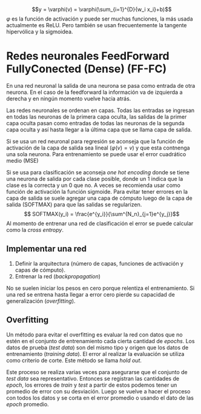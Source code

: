 $$y = \varphi(v) = \varphi(\sum_{i=1}^{D}{w_i x_i}+b)$$
$\varphi$ es la función de activación y puede ser muchas funciones, la más usada actualmente es ReLU. Pero también se usan frecuentemente la tangente hipervólica y la sigmoidea.
# Redes neuronales FeedForward FullyConected (Dense) (FF-FC)
En una red neuronal la salida de una neurona se pasa como entrada de otra neurona. En el caso de la feedforward la información va de izquierda a derecha y en ningún momento vuelve hacia atrás. 

Las redes neuronales se ordenan en capas. Todas las entradas se ingresan en todas las neuronas de la primera capa oculta, las salidas de la primer capa oculta pasan como entradas de todas las neuronas de la segunda capa oculta y así hasta llegar a la última capa que se llama capa de salida.

Si se usa un red neuronal para regresión se aconseja que la función de activación de la capa de salida sea lineal ($\varphi(v) = v$) y que esta contnenga una sola neurona. Para entrenamiento se puede usar el error cuadrático medio (MSE)

Si se usa para clasificación se aconseja _one hot encoding_ donde se tiene una neurona de salida por cada clase posible, donde un 1 indica que la clase es la correcta y un 0 que no. A veces se recomienda usar como función de activación la función sigmoide. Para evitar tener errores en la capa de salida se suele agregar una capa de cómputo luego de la capa de salida (SOFTMAX) para que las salidas se regularizen.
$$ SOFTMAX(y_i) = \frac{e^{y_i}}{\sum^{N_n}_{j=1}e^{y_j}}$$
Al momento de entrenar una red de clasificación el error se puede calcular como la _cross entropy_.
## Implementar una red
1. Definir la arquitectura (número de capas, funciones de activación y capas de cómputo).
2. Entrenar la red (_backpropagation_)

No se suelen iniciar los pesos en cero porque relentiza el entrenamiento.
Si una red se entrena hasta llegar a error cero pierde su capacidad de generalización (_overfitting_).
## Overfitting
Un método para evitar el overfitting es evaluar la red con datos que no estén en el conjunto de entrenamiento cada cierta cantidad de _epochs_. Los datos de prueba (_test data_) son del mismo tipo y origen que los datos de entrenamiento (_training data_). El error al realizar la evaluación se utiliza como criterio de corte. Este método se llama _hold out_.

Este proceso se realiza varias veces para asegurarse que el conjunto de _test data_ sea representativo. Entonces se registran las cantidades de _epoch_, los errores de _train_ y _test_ a partir de estos podemos tener un promedio de error con su desviación. Luego se vuelve a hacer el proceso con todos los datos y se corta en el error promedio o usando el dato de las _epoch_ promedio.